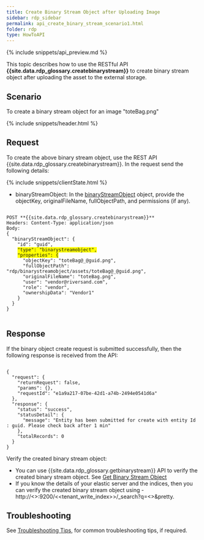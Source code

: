 ```yaml
---
title: Create Binary Stream Object after Uploading Image
sidebar: rdp_sidebar
permalink: api_create_binary_stream_scenario1.html
folder: rdp
type: HowToAPI
---
```


{% include snippets/api_preview.md %}

This topic describes how to use the RESTful API **{{site.data.rdp_glossary.createbinarystream}}** to create binary stream object after uploading the asset to the external storage. 

## Scenario

To create a binary stream object for an image "toteBag.png"

{% include snippets/header.html %}

## Request

To create the above binary stream object, use the REST API {{site.data.rdp_glossary.createbinarystream}}. In the request send the following details:

{% include snippets/clientState.html %}
* binaryStreamObject: In the [binaryStreamObject](api_binary_stream_object_structure.html) object, provide the objectKey, originalFileName, fullObjectPath, and permissions (if any).

<pre>
<code>
POST **{{site.data.rdp_glossary.createbinarystream}}**
Headers: Content-Type: application/json
Body:
{
  "binaryStreamObject": {
    "id": "guid",
    <span style="background-color: #FFFF00">"type": "binarystreamobject",</span>
    <span style="background-color: #FFFF00">"properties": {</span>
      "objectKey": "toteBag@_@guid.png",
      "fullObjectPath": "rdp/binarystreamobject/assets/toteBag@_@guid.png",
      "originalFileName": "toteBag.png",
      "user": "vendor@riversand.com",
      "role": "vendor",
      "ownershipData": "Vendor1"
    }
  }
}
</code>
</pre>

## Response

If the binary object create request is submitted successfully, then the following response is received from the API:

<pre><code>
{
  "request": {
    "returnRequest": false,
    "params": {},
    "requestId": "e1a9a217-07be-42d1-a74b-2494e0541d6a"
  },
  "response": {
    "status": "success",
    "statusDetail": {
      "message": "Entity has been submitted for create with entity Id : guid. Please check back after 1 min"
    },
    "totalRecords": 0
  }
}
</code></pre>

Verify the created binary stream object:
* You can use {{site.data.rdp_glossary.getbinarystream}} API to verify the created binary stream object. See [Get Binary Stream Object](api_get_binary_stream_object.html)
* If you know the details of your elastic server and the indices, then you can verify the created binary stream object using - http://<<ESSERVER>>:9200/<<tenant_write_index>>/_search?q=<<Id>>&pretty.

## Troubleshooting

See [Troubleshooting Tips](api_troubleshooting_tips.html), for common troubleshooting tips, if required.